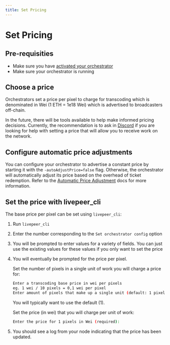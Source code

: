 ```yaml
---
title: Set Pricing
---
```


# Set Pricing

## Pre-requisities

- Make sure you have
  [activated your orchestrator](/docs/video-miners/getting-started/activation)
- Make sure your orchestrator is running

## Choose a price

Orchestrators set a price per pixel to charge for transcoding which is
denominated in Wei (1 ETH = 1e18 Wei) which is advertised to broadcasters
off-chain.

In the future, there will be tools available to help make informed pricing
decisions. Currently, the recommendation is to ask in
[Discord](https://discord.gg/uaPhtyrWsF) if you are looking for help with
setting a price that will allow you to receive work on the network.

## Configure automatic price adjustments

You can configure your orchestrator to advertise a constant price by starting it
with the `-autoAdjustPrice=false` flag. Otherwise, the orchestrator will
automatically adjust its price based on the overhead of ticket redemption. Refer
to the
[Automatic Price Adjustment](/docs/video-miners/core-concepts/payments#automatic-price-adjustments)
docs for more information.

## Set the price with livepeer_cli

The base price per pixel can be set using `livepeer_cli`:

1. Run `livepeer_cli`

2. Enter the number corresponding to the `Set orchestrator config` option

3. You will be prompted to enter values for a variety of fields. You can just
   use the existing values for these values if you only want to set the price

4. You will eventually be prompted for the price per pixel.

   Set the number of pixels in a single unit of work you will charge a price
   for:

   ```bash
   Enter a transcoding base price in wei per pixels
   eg. 1 wei / 10 pixels = 0,1 wei per pixel
   Enter amount of pixels that make up a single unit (default: 1 pixel):
   ```

   You will typically want to use the default (1).

   Set the price (in wei) that you will charge per unit of work:

   ```bash
   Enter the price for 1 pixels in Wei (required):
   ```

5. You should see a log from your node indicating that the price has been
   updated.
